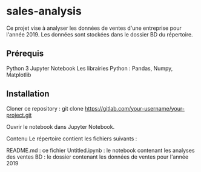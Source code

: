 # sales-analysis


Ce projet vise à analyser les données de ventes d'une entreprise pour l'année 2019. Les données sont stockées dans le dossier BD du répertoire.

## Prérequis
Python 3
Jupyter Notebook
Les librairies Python : Pandas, Numpy, Matplotlib


## Installation
Cloner ce repository :
git clone https://gitlab.com/your-username/your-project.git

Ouvrir le notebook dans Jupyter Notebook.

Contenu
Le répertoire contient les fichiers suivants :

README.md : ce fichier
Untitled.ipynb : le notebook contenant les analyses des ventes
BD : le dossier contenant les données de ventes pour l'année 2019



